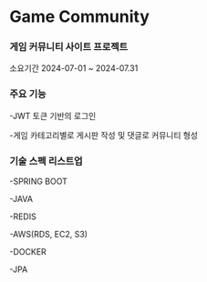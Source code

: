 # Game Community

### 게임 커뮤니티 사이트 프로젝트 

소요기간 2024-07-01 ~ 2024-07.31

### 주요 기능

-JWT 토큰 기반의 로그인

-게임 카테고리별로 게시판 작성 및 댓글로 커뮤니티 형성


### 기술 스펙 리스트업
-SPRING BOOT 

-JAVA 

-REDIS 

-AWS(RDS, EC2, S3) 

-DOCKER

-JPA

